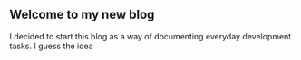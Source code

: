 ## Welcome to my new blog

I decided to start this blog as a way of documenting everyday development tasks. I guess the idea 
